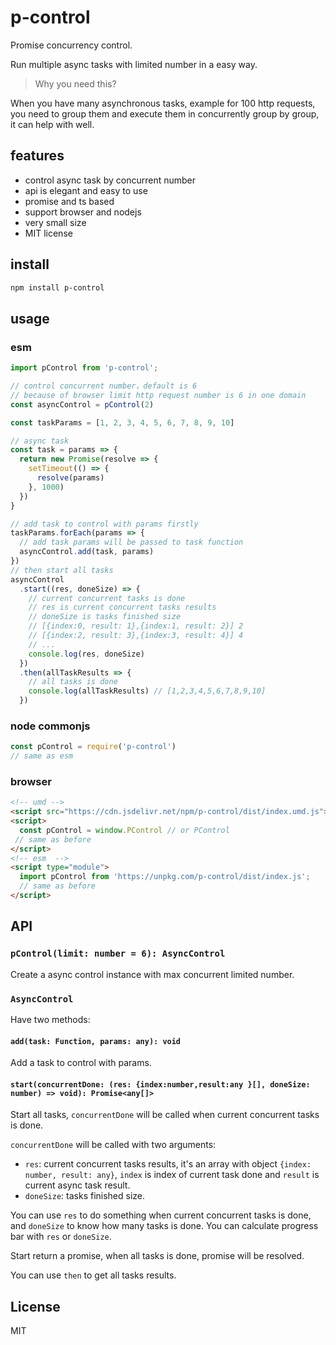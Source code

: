 # p-control

Promise concurrency control.

Run multiple async tasks with limited number in a easy way.

> Why you need this?

When you have many asynchronous tasks, example for 100 http requests, you need to group them and execute them in concurrently group by group, it can help with well.

## features

- control async task by concurrent number
- api is elegant and easy to use
- promise and ts based
- support browser and nodejs
- very small size
- MIT license

## install

```bash
npm install p-control
```

## usage

### esm

```js
import pControl from 'p-control';

// control concurrent number，default is 6
// because of browser limit http request number is 6 in one domain
const asyncControl = pControl(2)

const taskParams = [1, 2, 3, 4, 5, 6, 7, 8, 9, 10]

// async task
const task = params => {
  return new Promise(resolve => {
    setTimeout(() => {
      resolve(params)
    }, 1000)
  })
}

// add task to control with params firstly
taskParams.forEach(params => {
  // add task params will be passed to task function
  asyncControl.add(task, params)
})
// then start all tasks
asyncControl
  .start((res, doneSize) => {
    // current concurrent tasks is done
    // res is current concurrent tasks results
    // doneSize is tasks finished size
    // [{index:0, result: 1},{index:1, result: 2}] 2
    // [{index:2, result: 3},{index:3, result: 4}] 4
    // ...
    console.log(res, doneSize)
  })
  .then(allTaskResults => {
    // all tasks is done
    console.log(allTaskResults) // [1,2,3,4,5,6,7,8,9,10]
  })
```

### node commonjs

```js
const pControl = require('p-control')
// same as esm
```

### browser

```html
<!-- umd -->
<script src="https://cdn.jsdelivr.net/npm/p-control/dist/index.umd.js"></script>
<script>
  const pControl = window.PControl // or PControl
 // same as before
</script>
<!-- esm  -->
<script type="module">
  import pControl from 'https://unpkg.com/p-control/dist/index.js';
  // same as before
</script>
```

## API

### `pControl(limit: number = 6): AsyncControl`

Create a async control instance with max concurrent limited number.

### `AsyncControl`

Have two methods:

#### `add(task: Function, params: any): void`

Add a task to control with params.

#### `start(concurrentDone: (res: {index:number,result:any }[], doneSize: number) => void): Promise<any[]>`

Start all tasks, `concurrentDone` will be called when current concurrent tasks is done.

`concurrentDone` will be called with two arguments:

- `res`: current concurrent tasks results, it's an array with object `{index: number, result: any}`, `index` is index of current task done and `result` is current async task result.
- `doneSize`: tasks finished size.

You can use `res` to do something when current concurrent tasks is done, and `doneSize` to know how many tasks is done. You can calculate progress bar with `res` or `doneSize`.

Start return a promise, when all tasks is done, promise will be resolved.

You can use `then` to get all tasks results.

## License

MIT
